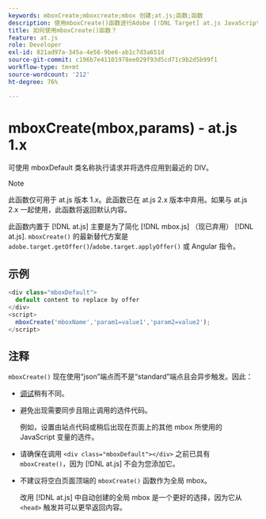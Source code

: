```yaml
---
keywords: mboxCreate;mboxcreate;mbox 创建;at.js;函数;函数
description: 使用mboxCreate()函数进行Adobe [!DNL Target] at.js JavaScript库来使用mboxDefault类名称将选件应用到最近的DIV。 (at.js 1.x)
title: 如何使用mboxCreate()函数？
feature: at.js
role: Developer
exl-id: 821ad97a-345a-4e56-9be6-ab1c7d3a651d
source-git-commit: c196b7e41101978ee029f93d5cd71c9b2d5b99f1
workflow-type: tm+mt
source-wordcount: '212'
ht-degree: 76%

---
```


# mboxCreate(mbox,params) - at.js 1.x

可使用 mboxDefault 类名称执行请求并将选件应用到最近的 DIV。

>[!NOTE]
>
>此函数仅可用于 at.js 版本 1.*x*。此函数已在 at.js 2.x 版本中弃用。如果与 at.js 2.x 一起使用，此函数将返回默认内容。

此函数内置于 [!DNL at.js] 主要是为了简化 [!DNL mbox.js] （现已弃用） [!DNL at.js]. `mboxCreate()` 的最新替代方案是 `adobe.target.getOffer()`/`adobe.target.applyOffer()` 或 Angular 指令。

## 示例

```javascript
<div class="mboxDefault"> 
  default content to replace by offer 
</div> 
<script> 
  mboxCreate('mboxName','param1=value1','param2=value2'); 
</script>
```

## 注释

`mboxCreate()` 现在使用“json”端点而不是“standard”端点且会异步触发。因此：

* [调试](https://developer.adobe.com/target/implement/client-side/target-debugging-atjs/target-debugging-atjs/)稍有不同。
* 避免出现需要同步且阻止调用的选件代码。

   例如，设置由站点代码或稍后出现在页面上的其他 mbox 所使用的 JavaScript 变量的选件。

* 请确保在调用 `<div class="mboxDefault"></div>` 之前已具有 `mboxCreate()`，因为 [!DNL at.js] 不会为您添加它。

* 不建议将空白页面顶端的 `mboxCreate()` 函数作为全局 mbox。

   改用 [!DNL at.js] 中自动创建的全局 mbox 是一个更好的选择，因为它从 `<head>` 触发并可以更早返回内容。
